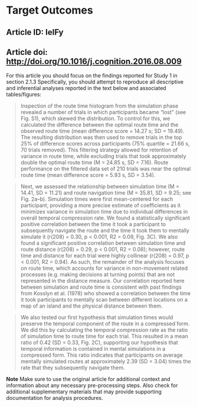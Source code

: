 # Target Outcomes
## Article ID: IeIFy
## Article doi: http://doi.org/10.1016/j.cognition.2016.08.009

For this article you should focus on the findings reported for Study 1 in section 2.1.3 Specifically, you should attempt to reproduce all descriptive and inferential analyses reported in the text below and associated tables/figures:

> Inspection of the route time histogram from the simulation phase revealed a number of trials in which participants became “lost” (see Fig. S1), which skewed the distribution. To control for this, we calculated the difference between the optimal route time and the observed route time (mean difference score = 14.27 s; SD = 19.49). The resulting distribution was then used to remove trials in the top 25% of difference scores across participants (75% quartile = 21.66 s, 70 trials removed). This filtering strategy allowed for retention of variance in route time, while excluding trials that took approximately double the optimal route time (M = 24.85 s, SD = 7.16). Route performance on the filtered data set of 210 trials was near the optimal route time (mean difference score = 5.93 s, SD = 3.54).

> Next, we assessed the relationship between simulation time (M = 14.41, SD = 11.21) and route navigation time (M = 35.81, SD = 9.25; see Fig. 2a–b). Simulation times were first mean-centered for each participant, providing a more precise estimate of coefficients as it minimizes variance in simulation time due to individual differences in overall temporal compression rate. We found a statistically significant positive correlation between the time it took a participant to subsequently navigate the route and the time it took them to mentally simulate it (r(208) = 0.30, p < 0.001, R2 = 0.09, Fig. 3C). We also found a significant positive correlation between simulation time and route distance (r(208) = 0.29, p < 0.001, R2 = 0.08); however, route time and distance for each trial were highly collinear (r(208) = 0.97, p < 0.001, R2 = 0.94). As such, the remainder of the analysis focuses on route time, which accounts for variance in non-movement related processes (e.g. making decisions at turning points) that are not represented in the distance measure. Our correlation reported here between simulation and route time is consistent with past findings from Kosslyn et al. (1978) who showed a correlation between the time it took participants to mentally scan between different locations on a map of an island and the physical distance between them.

> We also tested our first hypothesis that simulation times would preserve the temporal component of the route in a compressed form. We did this by calculating the temporal compression rate as the ratio of simulation time to route time for each trial. This resulted in a mean ratio of 0.42 (SD = 0.33, Fig. 2C), supporting our hypothesis that temporal information is contained in mental simulations in a compressed form. This ratio indicates that participants on average mentally simulated routes at approximately 2.39 (SD = 3.04) times the rate that they subsequently navigate them.

**Note**
Make sure to use the original article for additional context and information about any necessary pre-processing steps. Also check for additional supplementary materials that may provide supporting documentation for analysis procedures.
